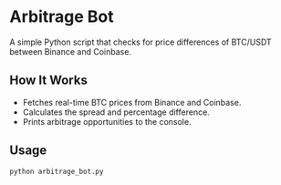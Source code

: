 # Arbitrage Bot

A simple Python script that checks for price differences of BTC/USDT between Binance and Coinbase.

## How It Works

- Fetches real-time BTC prices from Binance and Coinbase.
- Calculates the spread and percentage difference.
- Prints arbitrage opportunities to the console.

## Usage

```bash
python arbitrage_bot.py